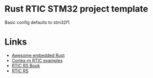 # Rust RTIC STM32 project template

Basic config defaults to stm32f1.

# Links

* [Awesome embedded Rust](https://github.com/rust-embedded/awesome-embedded-rust)
* [Cortex-m RTIC examples](https://github.com/rtic-rs/cortex-m-rtic/tree/master/examples)
* [RTIC RS Book](https://rtic.rs/1/book/en/)
* [RTIC RS](https://github.com/rtic-rs)
